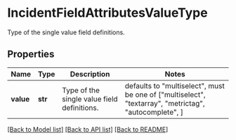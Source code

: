 # IncidentFieldAttributesValueType

Type of the single value field definitions.

## Properties

| Name      | Type    | Description                                 | Notes                                                                                                 |
| --------- | ------- | ------------------------------------------- | ----------------------------------------------------------------------------------------------------- |
| **value** | **str** | Type of the single value field definitions. | defaults to "multiselect", must be one of ["multiselect", "textarray", "metrictag", "autocomplete", ] |

[[Back to Model list]](README.md#documentation-for-models) [[Back to API list]](README.md#documentation-for-api-endpoints) [[Back to README]](README.md)
